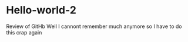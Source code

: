 # Hello-world-2
Review of GitHb
Well I cannont remember much anymore so I have to do this crap again
